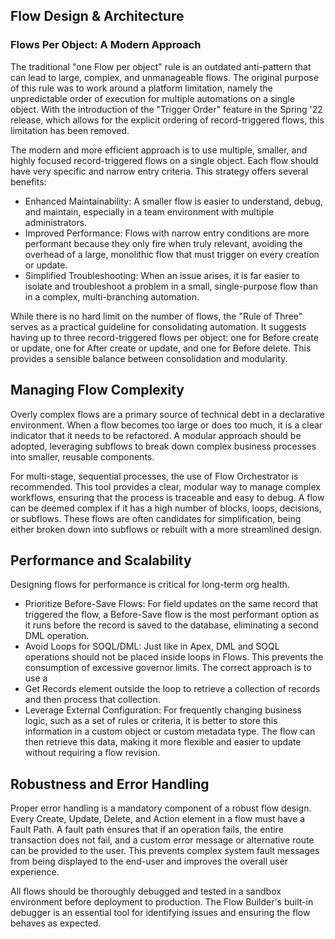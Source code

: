 ## Flow Design & Architecture

### Flows Per Object: A Modern Approach

The traditional "one Flow per object" rule is an outdated anti-pattern that can lead to large, complex, and unmanageable flows. The original purpose of this rule was to work around a platform limitation, namely the unpredictable order of execution for multiple automations on a single object. With the introduction of the "Trigger Order" feature in the Spring '22 release, which allows for the explicit ordering of record-triggered flows, this limitation has been removed.

The modern and more efficient approach is to use multiple, smaller, and highly focused record-triggered flows on a single object. Each flow should have very specific and narrow entry criteria. This strategy offers several benefits:

- Enhanced Maintainability: A smaller flow is easier to understand, debug, and maintain, especially in a team environment with multiple administrators.
- Improved Performance: Flows with narrow entry conditions are more performant because they only fire when truly relevant, avoiding the overhead of a large, monolithic flow that must trigger on every creation or update.
- Simplified Troubleshooting: When an issue arises, it is far easier to isolate and troubleshoot a problem in a small, single-purpose flow than in a complex, multi-branching automation.

While there is no hard limit on the number of flows, the "Rule of Three" serves as a practical guideline for consolidating automation. It suggests having up to three record-triggered flows per object: one for Before create or update, one for After create or update, and one for Before delete. This provides a sensible balance between consolidation and modularity.

## Managing Flow Complexity

Overly complex flows are a primary source of technical debt in a declarative environment. When a flow becomes too large or does too much, it is a clear indicator that it needs to be refactored. A modular approach should be adopted, leveraging subflows to break down complex business processes into smaller, reusable components.

For multi-stage, sequential processes, the use of Flow Orchestrator is recommended. This tool provides a clear, modular way to manage complex workflows, ensuring that the process is traceable and easy to debug. A flow can be deemed complex if it has a high number of blocks, loops, decisions, or subflows. These flows are often candidates for simplification, being either broken down into subflows or rebuilt with a more streamlined design.

## Performance and Scalability

Designing flows for performance is critical for long-term org health.

- Prioritize Before-Save Flows: For field updates on the same record that triggered the flow, a Before-Save flow is the most performant option as it runs before the record is saved to the database, eliminating a second DML operation.
- Avoid Loops for SOQL/DML: Just like in Apex, DML and SOQL operations should not be placed inside loops in Flows. This prevents the consumption of excessive governor limits. The correct approach is to use a
- Get Records element outside the loop to retrieve a collection of records and then process that collection.
- Leverage External Configuration: For frequently changing business logic, such as a set of rules or criteria, it is better to store this information in a custom object or custom metadata type. The flow can then retrieve this data, making it more flexible and easier to update without requiring a flow revision.

## Robustness and Error Handling

Proper error handling is a mandatory component of a robust flow design. Every Create, Update, Delete, and Action element in a flow must have a Fault Path. A fault path ensures that if an operation fails, the entire transaction does not fail, and a custom error message or alternative route can be provided to the user. This prevents complex system fault messages from being displayed to the end-user and improves the overall user experience.

All flows should be thoroughly debugged and tested in a sandbox environment before deployment to production. The Flow Builder's built-in debugger is an essential tool for identifying issues and ensuring the flow behaves as expected.

